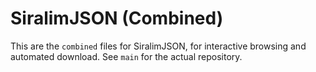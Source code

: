 # SiralimJSON (Combined)

This are the `combined` files for SiralimJSON, for interactive browsing and automated download. See `main` for the actual repository.
